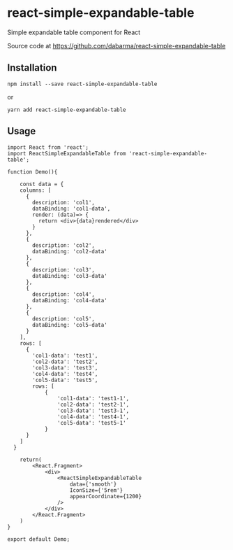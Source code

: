 # react-simple-expandable-table
Simple expandable table component for React

Source code at https://github.com/dabarma/react-simple-expandable-table

## Installation

    npm install --save react-simple-expandable-table

or

    yarn add react-simple-expandable-table

## Usage


``` 
import React from 'react';
import ReactSimpleExpandableTable from 'react-simple-expandable-table';

function Demo(){

    const data = {
    columns: [
      {
        description: 'col1',
        dataBinding: 'col1-data',
        render: (data)=> {
          return <div>{data}rendered</div>
        }
      },
      {
        description: 'col2',
        dataBinding: 'col2-data'
      },
      {
        description: 'col3',
        dataBinding: 'col3-data'
      },
      {
        description: 'col4',
        dataBinding: 'col4-data'
      },
      {
        description: 'col5',
        dataBinding: 'col5-data'
      }
    ],
    rows: [
      {
        'col1-data': 'test1',
        'col2-data': 'test2',
        'col3-data': 'test3',
        'col4-data': 'test4',
        'col5-data': 'test5',
        rows: [
            {
                'col1-data': 'test1-1',
                'col2-data': 'test2-1',
                'col3-data': 'test3-1',
                'col4-data': 'test4-1',
                'col5-data': 'test5-1'
            }
      }
    ]
  }

    return(
        <React.Fragment>
            <div>
                <ReactSimpleExpandableTable 
                    data={'smooth'}
                    IconSize={'5rem'}
                    appearCoordinate={1200}
                />    
            </div> 
        </React.Fragment>
    )
}

export default Demo;
```
